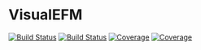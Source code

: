 # VisualEFM

[![Build Status](https://travis-ci.com/gborelli89/VisualEFM.jl.svg?branch=master)](https://travis-ci.com/gborelli89/VisualEFM.jl)
[![Build Status](https://ci.appveyor.com/api/projects/status/github/gborelli89/VisualEFM.jl?svg=true)](https://ci.appveyor.com/project/gborelli89/VisualEFM-jl)
[![Coverage](https://codecov.io/gh/gborelli89/VisualEFM.jl/branch/master/graph/badge.svg)](https://codecov.io/gh/gborelli89/VisualEFM.jl)
[![Coverage](https://coveralls.io/repos/github/gborelli89/VisualEFM.jl/badge.svg?branch=master)](https://coveralls.io/github/gborelli89/VisualEFM.jl?branch=master)
